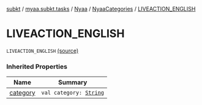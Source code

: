 [subkt](../../../index.md) / [myaa.subkt.tasks](../../index.md) / [Nyaa](../index.md) / [NyaaCategories](index.md) / [LIVEACTION_ENGLISH](./-l-i-v-e-a-c-t-i-o-n_-e-n-g-l-i-s-h.md)

# LIVEACTION_ENGLISH

`LIVEACTION_ENGLISH` [(source)](https://github.com/Myaamori/SubKt/blob/0.1.10/src/main/kotlin/myaa/subkt/tasks/tasks.kt#L790)

### Inherited Properties

| Name | Summary |
|---|---|
| [category](category.md) | `val category: `[`String`](https://kotlinlang.org/api/latest/jvm/stdlib/kotlin/-string/index.html) |
